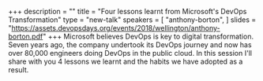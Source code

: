 +++
description = ""
title = "Four lessons learnt from Microsoft's DevOps Transformation"
type = "new-talk"
speakers = [
        "anthony-borton",
]
slides = "https://assets.devopsdays.org/events/2018/wellington/anthony-borton.pdf"
+++
Microsoft believes DevOps is key to digital transformation. Seven years ago, the company undertook its DevOps journey and now has over 80,000 engineers doing DevOps in the public cloud. In this session I'll share with you 4 lessons we learnt and the habits we have adopted as a result.